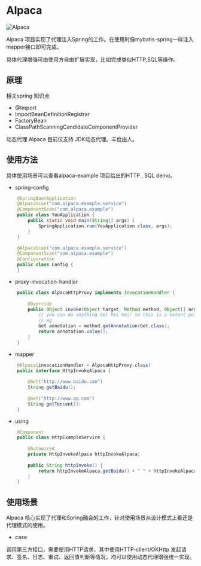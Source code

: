 # Alpaca

![Alpaca](https://i.ytimg.com/vi/r4EzGQ8MzIA/hqdefault.jpg)

Alpaca 项目实现了代理注入Spring的工作。在使用时像mybatis-spring一样注入mapper接口即可完成。

具体代理增强可由使用方自由扩展实现，比如完成类似HTTP,SQL等操作。

## 原理
相关spring 知识点
* @Import 
* ImportBeanDefinitionRegistrar
* FactoryBean
* ClassPathScanningCandidateComponentProvider

动态代理
Alpaca 目前仅支持 JDK动态代理。丰俭由人。

## 使用方法

具体使用场景可以查看alpaca-example 项目给出的HTTP , SQL demo。

* spring-config
```java
    @SpringBootApplication
    @AlpacaScan("com.alpaca.example.service")
    @ComponentScan("com.alpaca.example")
    public class YouApplication {
        public static void main(String[] args) {
            SpringApplication.run(YouApplication.class, args);
        }
    }
```
```java
    @AlpacaScan("com.alpaca.example.service")
    @ComponentScan("com.alpaca.example")
    @Configuration
    public class Config {
    }
```
* proxy-invocation-handler
```java
    public class AlpacaHttpProxy implements InvocationHandler {
    
        @Override
        public Object invoke(Object target, Method method, Object[] args) throws Throwable {
            // you can do anything hei hei hei! so this is a extent point
            // eg. 
            Get annotation = method.getAnnotation(Get.class);
            return annotation.value();
        }
    }
```

* mapper
```java
    @Alpaca(invocationHandler = AlpacaHttpProxy.class)
    public interface HttpInvokeAlpaca {
    
        @Get("http://www.baidu.com")
        String getBaidu();
    
        @Get("http://www.qq.com")
        String getTencent();
    }
```

* using
```java
    @Component
    public class HttpExampleService {
    
        @Autowired
        private HttpInvokeAlpaca httpInvokeAlpaca;
    
        public String httpInvoke() {
            return httpInvokeAlpaca.getBaidu() + " " + httpInvokeAlpaca.getTencent();
        }
    }
```

## 使用场景

Alpaca 核心实现了代理和Spring融合的工作，针对使用场景从设计模式上看还是代理模式的使用。

* case 

调用第三方接口，需要使用HTTP请求，其中使用HTTP-client/OKHttp 发起请求、签名、日志、重试、返回值判断等情况，均可以使用动态代理增强统一实现。
  


 
